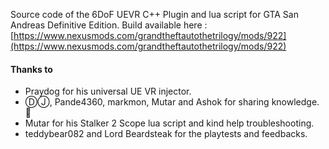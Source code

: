 Source code of the 6DoF UEVR C++ Plugin and lua script for GTA San Andreas Definitive Edition.
Build available here : [https://www.nexusmods.com/grandtheftautothetrilogy/mods/922](https://www.nexusmods.com/grandtheftautothetrilogy/mods/922)

 #### Thanks to
- Praydog for his universal UE VR injector.  
- ⒹⒿ, Pande4360, markmon, Mutar and Ashok for sharing knowledge. 💪  
- Mutar for his Stalker 2 Scope lua script and kind help troubleshooting.  
- teddybear082 and Lord Beardsteak for the playtests and feedbacks.  
 <br>
 <br>

